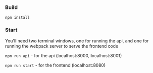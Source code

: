 ### Build
`npm install`

### Start
You'll need two terminal windows, one for running the api, and one for running the webpack server to serve the frontend code

`npm run api` - for the api (localhost:8000, localhost:8001)

`npm run start` - for the frontend (localhost:8080)